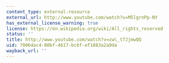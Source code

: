 ```yaml
---
content_type: external-resource
external_url: http://www.youtube.com/watch?v=M5lgrnPp-NY
has_external_license_warning: true
license: https://en.wikipedia.org/wiki/All_rights_reserved
status: ''
title: http://www.youtube.com/watch?v=zw\_t7JjmwQQ
uid: 70064ac4-00bf-4617-bc6f-ef1883a2a9da
wayback_url: ''
---
```

